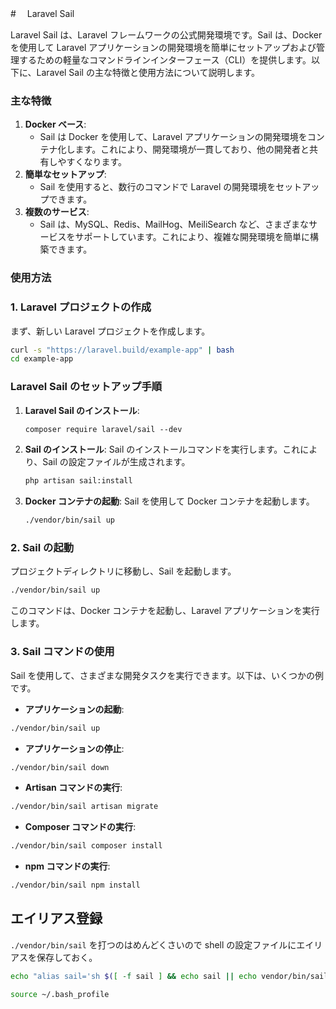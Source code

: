 #　 Laravel Sail

Laravel Sail は、Laravel フレームワークの公式開発環境です。Sail は、Docker を使用して Laravel アプリケーションの開発環境を簡単にセットアップおよび管理するための軽量なコマンドラインインターフェース（CLI）を提供します。以下に、Laravel Sail の主な特徴と使用方法について説明します。

### **主な特徴**

1. **Docker ベース**:
    - Sail は Docker を使用して、Laravel アプリケーションの開発環境をコンテナ化します。これにより、開発環境が一貫しており、他の開発者と共有しやすくなります。
2. **簡単なセットアップ**:
    - Sail を使用すると、数行のコマンドで Laravel の開発環境をセットアップできます。
3. **複数のサービス**:
    - Sail は、MySQL、Redis、MailHog、MeiliSearch など、さまざまなサービスをサポートしています。これにより、複雑な開発環境を簡単に構築できます。

### **使用方法**

### 1. Laravel プロジェクトの作成

まず、新しい Laravel プロジェクトを作成します。

```bash
curl -s "https://laravel.build/example-app" | bash
cd example-app
```

### **Laravel Sail のセットアップ手順**

1. **Laravel Sail のインストール**:

    ```bash
    composer require laravel/sail --dev
    ```

2. **Sail のインストール**: Sail のインストールコマンドを実行します。これにより、Sail の設定ファイルが生成されます。

    ```bash
    php artisan sail:install
    ```

3. **Docker コンテナの起動**: Sail を使用して Docker コンテナを起動します。

    ```bash
    ./vendor/bin/sail up
    ```

### 2. Sail の起動

プロジェクトディレクトリに移動し、Sail を起動します。

```bash
./vendor/bin/sail up
```

このコマンドは、Docker コンテナを起動し、Laravel アプリケーションを実行します。

### 3. Sail コマンドの使用

Sail を使用して、さまざまな開発タスクを実行できます。以下は、いくつかの例です。

-   **アプリケーションの起動**:

```bash
./vendor/bin/sail up
```

-   **アプリケーションの停止**:

```bash
./vendor/bin/sail down
```

-   **Artisan コマンドの実行**:

```bash
./vendor/bin/sail artisan migrate
```

-   **Composer コマンドの実行**:

```bash
./vendor/bin/sail composer install
```

-   **npm コマンドの実行**:

```bash
./vendor/bin/sail npm install
```

## エイリアス登録

`./vendor/bin/sail` を打つのはめんどくさいので shell の設定ファイルにエイリアスを保存しておく。

```bash
echo "alias sail='sh $([ -f sail ] && echo sail || echo vendor/bin/sail)'" >> ~/.bash_profile
```

```bash
source ~/.bash_profile
```
